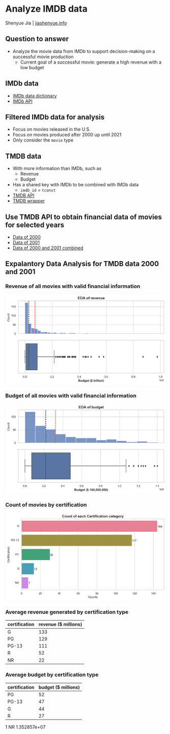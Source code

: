 # Analyze IMDB data

Shenyue Jia | [jiashenyue.info](https://jiashenyue.info)

## Question to answer
- Analyze the movie data from IMDb to support decision-making on a successful movie production
  - Current goal of a successful movie: generate a high revenue with a low budget

## IMDb data
- [IMDb data dictionary](https://www.imdb.com/interfaces/)
- [IMDb API](https://developer.imdb.com/)

## Filtered IMDb data for analysis
- Focus on movies released in the U.S.
- Focus on movies produced after 2000 up until 2021
- Only consider the `movie` type

## TMDB data
- With more information than IMDb, such as
  - Revenue
  - Budget
- Has a shared key with IMDb to be combined with IMDb data
  - `imdb_id` = `tconst`
- [TMDB API](https://developers.themoviedb.org/3/getting-started/introduction)
- [TMDB wrapper](https://github.com/celiao/tmdbsimple)

## Use TMDB API to obtain financial data of movies for selected years
- [Data of 2000](https://github.com/jiashenyue/project3-imdb-data/blob/main/Data/final_tmdb_data_2000.csv.gz)
- [Data of 2001](https://github.com/jiashenyue/project3-imdb-data/blob/main/Data/final_tmdb_data_2001.csv.gz)
- [Data of 2000 and 2001 combined](https://github.com/jiashenyue/project3-imdb-data/blob/main/Data/tmdb_results_combined.csv.gz)

## Expalantory Data Analysis for TMDB data 2000 and 2001
### Revenue of all movies with valid financial information
![png](https://github.com/jiashenyue/project3-imdb-data/blob/main/PNG/revenue_combo_plot.png)
### Budget of all movies with valid financial information
![png](https://github.com/jiashenyue/project3-imdb-data/blob/main/PNG/budget_combo_plot.png)

### Count of movies by certification
![png](https://github.com/jiashenyue/project3-imdb-data/blob/main/PNG/certification_barplot.png)

### Average revenue generated by certification type

**certification** |	**revenue ($ millions)**
------------------|------------------
G	| 133
PG	| 129
PG-13	| 111
R	| 52
NR | 22

### Average budget by certification type

**certification** |	**budget ($ millions)**
------------------|------------------
PG | 52
PG-13	| 47
G |	44
R |	27
1	NR	1.352857e+07
